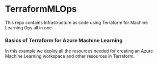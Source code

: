 # TerraformMLOps
This repo contains Infrastructure as code using Terraform for Machine Learning Ops all in one.

### Basics of Terraform for Azure Machine Learning
In this example we deploy all the resources needed for creating an Azure Machine Learning workspace and other resources in Terraform.
